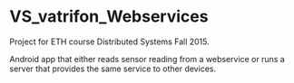 # VS_vatrifon_Webservices

Project for ETH course Distributed Systems Fall 2015.

Android app that either reads sensor reading from a webservice or runs a server that provides the same service to other devices.
